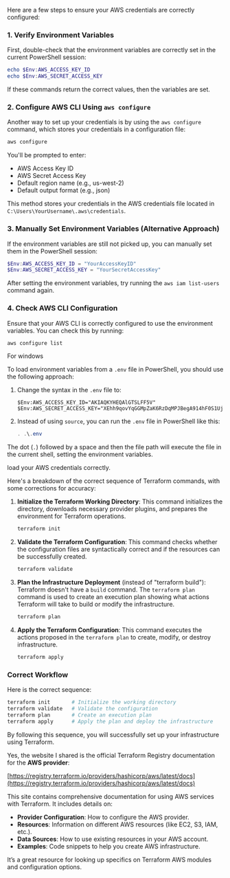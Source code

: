 Here are a few steps to ensure your AWS credentials are correctly configured:

### 1. Verify Environment Variables
First, double-check that the environment variables are correctly set in the current PowerShell session:

```powershell
echo $Env:AWS_ACCESS_KEY_ID
echo $Env:AWS_SECRET_ACCESS_KEY
```

If these commands return the correct values, then the variables are set.

### 2. Configure AWS CLI Using `aws configure`
Another way to set up your credentials is by using the `aws configure` command, which stores your credentials in a configuration file:

```powershell
aws configure
```

You'll be prompted to enter:
- AWS Access Key ID
- AWS Secret Access Key
- Default region name (e.g., us-west-2)
- Default output format (e.g., json)

This method stores your credentials in the AWS credentials file located in `C:\Users\YourUsername\.aws\credentials`.

### 3. Manually Set Environment Variables (Alternative Approach)
If the environment variables are still not picked up, you can manually set them in the PowerShell session:

```powershell
$Env:AWS_ACCESS_KEY_ID = "YourAccessKeyID"
$Env:AWS_SECRET_ACCESS_KEY = "YourSecretAccessKey"
```

After setting the environment variables, try running the `aws iam list-users` command again.

### 4. Check AWS CLI Configuration
Ensure that your AWS CLI is correctly configured to use the environment variables. You can check this by running:

```powershell
aws configure list
```



For windows

To load environment variables from a `.env` file in PowerShell, you should use the following approach:

1. Change the syntax in the `.env` file to:
   ```
   $Env:AWS_ACCESS_KEY_ID="AKIAQKYHEQAlGTSLFF5V"
   $Env:AWS_SECRET_ACCESS_KEY="XEhh9qovYqGGMpZaK6RzDqMPJBegA914hF0S1Uj2"
   ```

2. Instead of using `source`, you can run the `.env` file in PowerShell like this:
   ```powershell
   . .\.env
   ```

The dot (`.`) followed by a space and then the file path will execute the file in the current shell, setting the environment variables.

load your AWS credentials correctly.

Here's a breakdown of the correct sequence of Terraform commands, with some corrections for accuracy:

1. **Initialize the Terraform Working Directory**:
   This command initializes the directory, downloads necessary provider plugins, and prepares the environment for Terraform operations.
   ```bash
   terraform init
   ```

2. **Validate the Terraform Configuration**:
   This command checks whether the configuration files are syntactically correct and if the resources can be successfully created.
   ```bash
   terraform validate
   ```

3. **Plan the Infrastructure Deployment** (instead of "terraform build"):
   Terraform doesn't have a `build` command. The `terraform plan` command is used to create an execution plan showing what actions Terraform will take to build or modify the infrastructure.
   ```bash
   terraform plan
   ```

4. **Apply the Terraform Configuration**:
   This command executes the actions proposed in the `terraform plan` to create, modify, or destroy infrastructure.
   ```bash
   terraform apply
   ```

### Correct Workflow
Here is the correct sequence:

```bash
terraform init       # Initialize the working directory
terraform validate   # Validate the configuration
terraform plan       # Create an execution plan
terraform apply      # Apply the plan and deploy the infrastructure
```

By following this sequence, you will successfully set up your infrastructure using Terraform.

Yes, the website I shared is the official Terraform Registry documentation for the **AWS provider**:

[https://registry.terraform.io/providers/hashicorp/aws/latest/docs](https://registry.terraform.io/providers/hashicorp/aws/latest/docs)

This site contains comprehensive documentation for using AWS services with Terraform. It includes details on:
- **Provider Configuration**: How to configure the AWS provider.
- **Resources**: Information on different AWS resources (like EC2, S3, IAM, etc.).
- **Data Sources**: How to use existing resources in your AWS account.
- **Examples**: Code snippets to help you create AWS infrastructure.

It’s a great resource for looking up specifics on Terraform AWS modules and configuration options.
